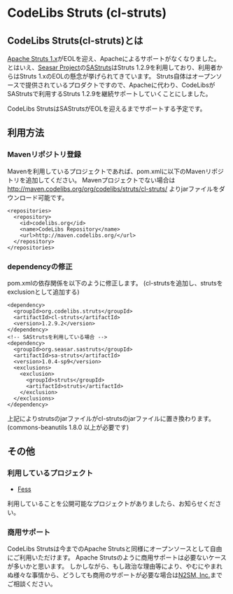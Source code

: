 CodeLibs Struts (cl-struts)
=============

## CodeLibs Struts(cl-struts)とは

[Apache Struts 1.x](http://struts.apache.org/struts1eol-announcement.html)がEOLを迎え、Apacheによるサポートがなくなりました。
とはいえ、[Seasar Project](http://www.seasar.org/)の[SAStruts](http://sastruts.seasar.org/)はStruts 1.2.9を利用しており、利用者からはStruts 1.xのEOLの懸念が挙げられてきています。
Struts自体はオープンソースで提供されているプロダクトですので、Apacheに代わり、CodeLibsがSAStrutsで利用するStruts 1.2.9を継続サポートしていくことにしました。

CodeLibs StrutsはSAStrutsがEOLを迎えるまでサポートする予定です。

## 利用方法

### Mavenリポジトリ登録

Mavenを利用しているプロジェクトであれば、pom.xmlに以下のMavenリポジトリを追加してください。
Mavenプロジェクトでない場合は http://maven.codelibs.org/org/codelibs/struts/cl-struts/ よりjarファイルをダウンロード可能です。

    <repositories>
      <repository>
        <id>codelibs.org</id>
        <name>CodeLibs Repository</name>
        <url>http://maven.codelibs.org/</url>
      </repository>
    </repositories>

### dependencyの修正

pom.xmlの依存関係を以下のように修正します。
(cl-strutsを追加し、strutsをexclusionとして追加する)

    <dependency>
      <groupId>org.codelibs.struts</groupId>
      <artifactId>cl-struts</artifactId>
      <version>1.2.9.2</version>
    </dependency>
    <!-- SAStrutsを利用している場合 -->
    <dependency>
      <groupId>org.seasar.sastruts</groupId>
      <artifactId>sa-struts</artifactId>
      <version>1.0.4-sp9</version>
      <exclusions>
        <exclusion>
          <groupId>struts</groupId>
          <artifactId>struts</artifactId>
        </exclusion>
      </exclusions>
    </dependency>

上記によりstrutsのjarファイルがcl-strutsのjarファイルに置き換わります。
(commons-beanutils 1.8.0 以上が必要です)

## その他

### 利用しているプロジェクト

* [Fess](http://fess.codelibs.org/)

利用していることを公開可能なプロジェクトがありましたら、お知らせください。

### 商用サポート

CodeLibs Strutsは今までのApache Strutsと同様にオープンソースとして自由にご利用いただけます。
Apache Strutsのように商用サポートは必要ないケースが多いかと思います。
しかしながら、もし政治な理由等により、やむにやまれぬ様々な事情から、どうしても商用のサポートが必要な場合は[N2SM, Inc.](http://www.n2sm.net/)までご相談ください。


